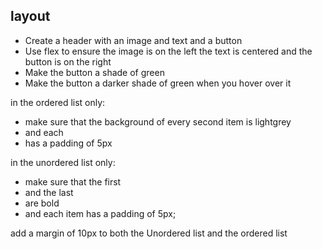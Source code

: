 ## layout
- Create a header with an image and text and a button
- Use flex to ensure the image is on the left the text is centered and the button is on the right
- Make the button a shade of green
- Make the button a darker shade of green when you hover over it

in the ordered list only:
- make sure that the background of every second item is lightgrey
- and each <li> has a padding of 5px

in the unordered list only:
- make sure that the first <li> and the last<li> are bold
- and each item has a padding of 5px;

add a margin of 10px to both the Unordered list and the ordered list